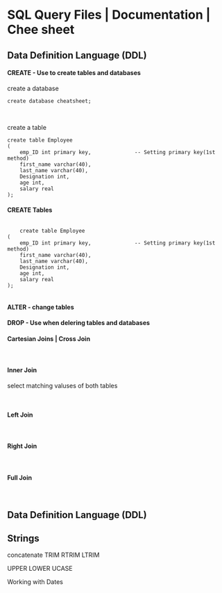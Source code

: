 <h1>SQL Query Files | Documentation | Chee sheet </h1>

<h2>Data Definition Language (DDL)</h2>

<h4>CREATE - Use to create tables and databases</h4>

<p>create a database</p>

```
create database cheatsheet;
```
</br>

<p>create a table</p>

```
create table Employee
(
    emp_ID int primary key,              -- Setting primary key(1st method)
    first_name varchar(40),
    last_name varchar(40),
    Designation int,
    age int,
    salary real
);
```

<h4>CREATE Tables</h4>
<code>
    create table Employee
(
    emp_ID int primary key,              -- Setting primary key(1st method)
    first_name varchar(40),
    last_name varchar(40),
    Designation int,
    age int,
    salary real
);
    </code>


<h4>ALTER - change tables</h4>
<h4>DROP - Use when delering tables and databases</h4>

<h4>Cartesian Joins | Cross Join</h4>
</br>
<h4>Inner Join</h4>
<p>select matching valuses of both tables</p>
</br>
<h4>Left Join</h4>
</br>
<h4>Right Join</h4>
</br>
<h4>Full Join</h4>
</br>

<h2>Data Definition Language (DDL)</h2>
<h2>Strings</h2>
concatenate
TRIM
RTRIM
LTRIM


UPPER
LOWER
UCASE


Working with Dates

